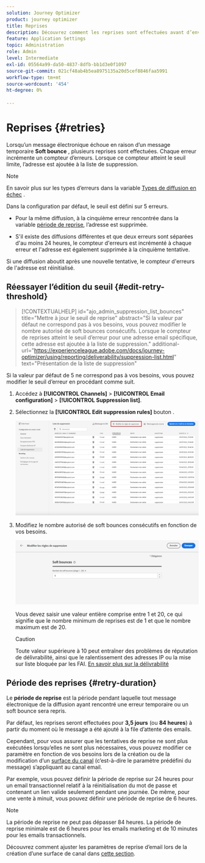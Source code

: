 ```yaml
---
solution: Journey Optimizer
product: journey optimizer
title: Reprises
description: Découvrez comment les reprises sont effectuées avant d’envoyer une adresse à la liste de suppression
feature: Application Settings
topic: Administration
role: Admin
level: Intermediate
exl-id: 05564a99-da50-4837-8dfb-bb1d3e0f1097
source-git-commit: 021cf48ab4b5ea8975135a20d5cef8846faa5991
workflow-type: tm+mt
source-wordcount: '454'
ht-degree: 0%

---
```


# Reprises {#retries}

Lorsqu’un message électronique échoue en raison d’un message temporaire **Soft bounce** , plusieurs reprises sont effectuées. Chaque erreur incrémente un compteur d’erreurs. Lorsque ce compteur atteint le seuil limite, l’adresse est ajoutée à la liste de suppression.

>[!NOTE]
>
>En savoir plus sur les types d’erreurs dans la variable [Types de diffusion en échec](../reports/suppression-list.md#delivery-failures) .

Dans la configuration par défaut, le seuil est défini sur 5 erreurs.

* Pour la même diffusion, à la cinquième erreur rencontrée dans la variable [période de reprise](#retry-duration), l’adresse est supprimée.

* S&#39;il existe des diffusions différentes et que deux erreurs sont séparées d&#39;au moins 24 heures, le compteur d&#39;erreurs est incrémenté à chaque erreur et l&#39;adresse est également supprimée à la cinquième tentative.

Si une diffusion aboutit après une nouvelle tentative, le compteur d&#39;erreurs de l&#39;adresse est réinitialisé.

## Réessayer l’édition du seuil {#edit-retry-threshold}

>[!CONTEXTUALHELP]
>id="ajo_admin_suppression_list_bounces"
>title="Mettre à jour le seuil de reprise"
>abstract="Si la valeur par défaut ne correspond pas à vos besoins, vous pouvez modifier le nombre autorisé de soft bounces consécutifs. Lorsque le compteur de reprises atteint le seuil d’erreur pour une adresse email spécifique, cette adresse est ajoutée à la liste de suppression."
>additional-url="https://experienceleague.adobe.com/docs/journey-optimizer/using/reporting/deliverability/suppression-list.html" text="Présentation de la liste de suppression"

Si la valeur par défaut de 5 ne correspond pas à vos besoins, vous pouvez modifier le seuil d’erreur en procédant comme suit.

1. Accédez à **[!UICONTROL Channels]** > **[!UICONTROL Email configuration]** > **[!UICONTROL Suppression list]**.

1. Sélectionnez la **[!UICONTROL Edit suppression rules]** bouton .

   ![](assets/suppression-list-edit-retries.png)

1. Modifiez le nombre autorisé de soft bounces consécutifs en fonction de vos besoins.

   ![](assets/suppression-list-edit-soft-bounces.png)

   Vous devez saisir une valeur entière comprise entre 1 et 20, ce qui signifie que le nombre minimum de reprises est de 1 et que le nombre maximum est de 20.

   >[!CAUTION]
   >
   >Toute valeur supérieure à 10 peut entraîner des problèmes de réputation de délivrabilité, ainsi que le ralentissement des adresses IP ou la mise sur liste bloquée par les FAI. [En savoir plus sur la délivrabilité](../reports/deliverability.md)

## Période des reprises {#retry-duration}

Le **période de reprise** est la période pendant laquelle tout message électronique de la diffusion ayant rencontré une erreur temporaire ou un soft bounce sera repris.

Par défaut, les reprises seront effectuées pour **3,5 jours** (ou **84 heures**) à partir du moment où le message a été ajouté à la file d’attente des emails.

Cependant, pour vous assurer que les tentatives de reprise ne sont plus exécutées lorsqu’elles ne sont plus nécessaires, vous pouvez modifier ce paramètre en fonction de vos besoins lors de la création ou de la modification d’un [surface du canal](channel-surfaces.md) (c’est-à-dire le paramètre prédéfini du message) s’appliquant au canal email.

Par exemple, vous pouvez définir la période de reprise sur 24 heures pour un email transactionnel relatif à la réinitialisation du mot de passe et contenant un lien valide seulement pendant une journée. De même, pour une vente à minuit, vous pouvez définir une période de reprise de 6 heures.

>[!NOTE]
>
>La période de reprise ne peut pas dépasser 84 heures. La période de reprise minimale est de 6 heures pour les emails marketing et de 10 minutes pour les emails transactionnels.

Découvrez comment ajuster les paramètres de reprise d’email lors de la création d’une surface de canal dans [cette section](channel-surfaces.md#create-channel-surface).

